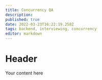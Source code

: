 ```yaml
---
title: Concurrency QA
description: 
published: true
date: 2022-03-23T16:22:19.258Z
tags: backend, interviewing, concurrency
editor: markdown
---
```


# Header
Your content here
